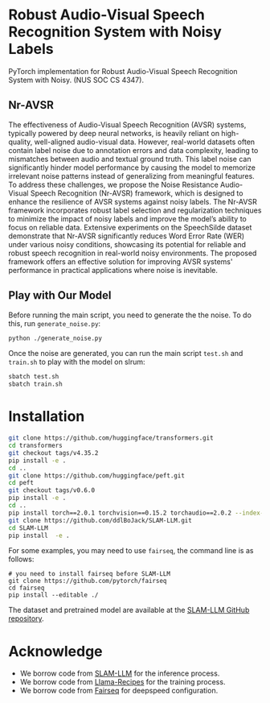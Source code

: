 # Robust Audio-Visual Speech Recognition System with Noisy Labels
PyTorch implementation for Robust Audio-Visual Speech Recognition System with Noisy. (NUS SOC CS 4347). 

## Nr-AVSR
The effectiveness of Audio-Visual Speech Recognition (AVSR) systems, typically powered by deep neural networks, is heavily reliant on high-quality, well-aligned audio-visual data.
However, real-world datasets often contain label noise due to annotation errors and data complexity, leading to mismatches between audio and textual ground truth.
This label noise can significantly hinder model performance by causing the model to memorize irrelevant noise patterns instead of generalizing from meaningful features.
To address these challenges, we propose the Noise Resistance Audio-Visual Speech Recognition (Nr-AVSR) framework, which is designed to enhance the resilience of AVSR systems against noisy labels.
The Nr-AVSR framework incorporates robust label selection and regularization techniques to minimize the impact of noisy labels and improve the model’s ability to focus on reliable data.
Extensive experiments on the SpeechSilde dataset demonstrate that Nr-AVSR significantly reduces Word Error Rate (WER) under various noisy conditions, showcasing its potential for reliable and robust speech recognition in real-world noisy environments.
The proposed framework offers an effective solution for improving AVSR systems' performance in practical applications where noise is inevitable.

## Play with Our Model
Before running the main script, you need to generate the the noise. To do this, run `generate_noise.py`:
```bash
python ./generate_noise.py
```
Once the noise are generated, you can run the main script `test.sh` and `train.sh` to play with the model on slrum:
```bash
sbatch test.sh
sbatch train.sh
```

# Installation
```bash
git clone https://github.com/huggingface/transformers.git
cd transformers
git checkout tags/v4.35.2
pip install -e .
cd ..
git clone https://github.com/huggingface/peft.git
cd peft
git checkout tags/v0.6.0
pip install -e .
cd ..
pip install torch==2.0.1 torchvision==0.15.2 torchaudio==2.0.2 --index-url https://download.pytorch.org/whl/cu118
git clone https://github.com/ddlBoJack/SLAM-LLM.git
cd SLAM-LLM
pip install  -e .
```

For some examples, you may need to use `fairseq`, the command line is as follows:
```
# you need to install fairseq before SLAM-LLM
git clone https://github.com/pytorch/fairseq
cd fairseq
pip install --editable ./
```

The dataset and pretrained model are available at the [SLAM-LLM GitHub repository](https://github.com/X-LANCE/SLAM-LLM/blob/main/README.md).

# Acknowledge
- We borrow code from [SLAM-LLM](https://github.com/X-LANCE/SLAM-LLM/blob/main/README.md) for the inference process. 
- We borrow code from [Llama-Recipes](https://github.com/meta-llama/llama-recipes) for the training process. 
- We borrow code from [Fairseq](https://github.com/facebookresearch/fairseq) for deepspeed configuration. 

